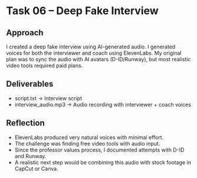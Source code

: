 # Task 06 – Deep Fake Interview

## Approach
I created a deep fake interview using AI-generated audio. I generated voices for both the interviewer and coach using ElevenLabs. 
My original plan was to sync the audio with AI avatars (D-ID/Runway), but most realistic video tools required paid plans.

## Deliverables
- script.txt → Interview script
- interview_audio.mp3 → Audio recording with interviewer + coach voices

## Reflection
- ElevenLabs produced very natural voices with minimal effort.
- The challenge was finding free video tools with audio input. 
- Since the professor values process, I documented attempts with D-ID and Runway. 
- A realistic next step would be combining this audio with stock footage in CapCut or Canva.
